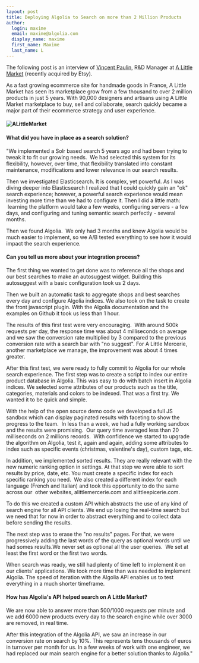 ```yaml
---
layout: post
title: Deploying Algolia to Search on more than 2 Million Products
author:
  login: maxime
  email: maxime@algolia.com
  display_name: maxime
  first_name: Maxime
  last_name: L
---
```


The following post is an interview of [Vincent Paulin][1], R&D Manager at [A Little
Market][2] (recently acquired by Etsy).

As a fast growing ecommerce site for handmade goods in France, A Little Market
has seen its marketplace grow from a few thousand to over 2 million products
in just 5 years. With 90,000 designers and artisans using A Little Market
marketplace to buy, sell and collaborate, search quickly became a major part
of their ecommerce strategy and user experience.

#### **![ALittleMarket][3]**

#### **What did you have in place as a search solution?**

"We implemented a Solr based search 5 years ago and had been trying to tweak
it to fit our growing needs.  We had selected this system for its flexibility,
however, over time, that flexibility translated into constant maintenance,
modifications and lower relevance in our search results.

Then we investigated Elasticsearch. It is complex, yet powerful. As I was
diving deeper into Elasticsearch I realized that I could quickly gain an "ok"
search experience; however, a powerful search experience would mean investing
more time than we had to configure it. Then I did a little math:  learning the
platform would take a few weeks, configuring servers - a few days, and
configuring and tuning semantic search perfectly - several months.

Then we found Algolia.  We only had 3 months and knew Algolia would be much
easier to implement, so we A/B tested everything to see how it would impact
the search experience.

#### **Can you tell us more about your integration process?**

The first thing we wanted to get done was to reference all the shops and our
best searches to make an autosuggest widget. Building this autosuggest with a
basic configuration took us 2 days.

Then we built an automatic task to aggregate shops and best searches every day
and configure Algolia indices. We also took on the task to create the front
javascript plugin. With the Algolia documentation and the examples on Github
it took us less than 1 hour.

The results of this first test were very encouraging.  With around 500k
requests per day, the response time was about 4 milliseconds on average and we
saw the conversion rate multiplied by 3 compared to the previous conversion
rate with a search bar with "no suggest". For A Little Mercerie, another
marketplace we manage, the improvement was about 4 times greater.

After this first test, we were ready to fully commit to Algolia for our whole
search experience. The first step was to create a script to index our entire
product database in Algolia. This was easy to do with batch insert in Algolia
indices. We selected some attributes of our products such as the title,
categories, materials and colors to be indexed. That was a first try. We
wanted it to be quick and simple.

With the help of the open source demo code we developed a full JS sandbox
which can display paginated results with faceting to show the progress to the
team.  In less than a week, we had a fully working sandbox and the results
were promising.  Our query time averaged less than 20 milliseconds on 2
millions records.  With confidence we started to upgrade the algorithm on
Algolia, test it, again and again, adding some attributes to index such as
specific events (christmas, valentine's day), custom tags, etc.

In addition, we implemented sorted results. They are really relevant with the
new numeric ranking option in settings. At that step we were able to sort
results by price, date, etc. You must create a specific index for each
specific ranking you need.  We also created a different index for each
language (French and Italian) and took this opportunity to do the same across
our  other websites, alittlemercerie.com and alittleepicerie.com.

To do this we created a custom API which abstracts the use of any kind of
search engine for all API clients. We end up losing the real-time search but
we need that for now in order to abstract everything and to collect data
before sending the results.

The next step was to erase the "no results" pages. For that, we were
progressively adding the last words of the query as optional words until we
had somes results.We never set as optional all the user queries.  We set at
least the first word or the first two words.

When search was ready, we still had plenty of time left to implement it on our
clients' applications. We took more time than was needed to implement Algolia.
The speed of iteration with the Algolia API enables us to test everything in a
much shorter timeframe.

#### **How has Algolia's API helped search on A Little Market?**

We are now able to answer more than 500/1000 requests per minute and we add
6000 new products every day to the search engine while over 3000 are removed,
in real time.

After this integration of the Algolia API, we saw an increase in our
conversion rate on search by 10%. This represents tens thousands of euros in
turnover per month for us. In a few weeks of work with one engineer, we had
replaced our main search engine for a better solution thanks to Algolia."


[1]: fr.linkedin.com/pub/vincent-paulin/71/1a3/86a
[2]: http://www.alittlemarket.com/
[3]: /algoliasearch-jekyll-hyde/assets/Capture-decran-2014-07-11-17.31.04-1024x486.png
